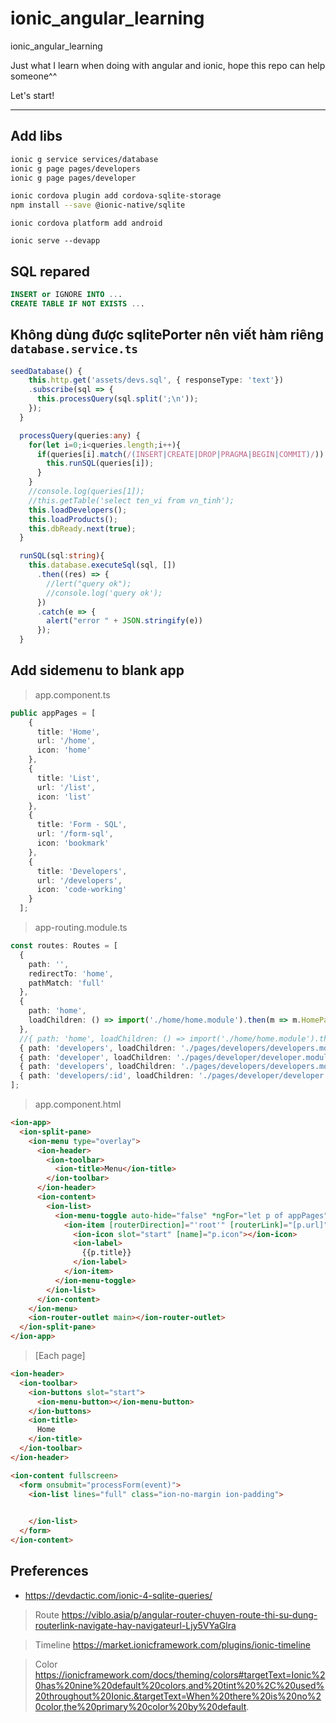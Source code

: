 # ionic_angular_learning
ionic_angular_learning

Just what I learn when doing with angular and ionic, hope this repo can help someone^^

Let's start!

***

## Add libs

```bash
ionic g service services/database
ionic g page pages/developers
ionic g page pages/developer
```

```bash
ionic cordova plugin add cordova-sqlite-storage
npm install --save @ionic-native/sqlite
```

`ionic cordova platform add android`

`ionic serve --devapp`

## SQL repared

```sql
INSERT or IGNORE INTO ...
CREATE TABLE IF NOT EXISTS ...
```

## Không dùng được sqlitePorter nên viết hàm riêng `database.service.ts`

```ts
seedDatabase() {
    this.http.get('assets/devs.sql', { responseType: 'text'})
    .subscribe(sql => {
      this.processQuery(sql.split(';\n'));
    });
  }

  processQuery(queries:any) {
    for(let i=0;i<queries.length;i++){
      if(queries[i].match(/(INSERT|CREATE|DROP|PRAGMA|BEGIN|COMMIT)/)) {
        this.runSQL(queries[i]);
      }
    }
    //console.log(queries[1]);
    //this.getTable('select ten_vi from vn_tinh');
    this.loadDevelopers();
    this.loadProducts();
    this.dbReady.next(true);
  }

  runSQL(sql:string){
    this.database.executeSql(sql, [])
      .then((res) => {
        //lert("query ok");
        //console.log('query ok');
      })
      .catch(e => {
        alert("error " + JSON.stringify(e))
      });
  }
```

## Add sidemenu to blank app

> app.component.ts

```ts
public appPages = [
    {
      title: 'Home',
      url: '/home',
      icon: 'home'
    },
    {
      title: 'List',
      url: '/list',
      icon: 'list'
    },
    {
      title: 'Form - SQL',
      url: '/form-sql',
      icon: 'bookmark'
    },
    {
      title: 'Developers',
      url: '/developers',
      icon: 'code-working'
    }
  ];
```

> app-routing.module.ts

```ts
const routes: Routes = [
  {
    path: '',
    redirectTo: 'home',
    pathMatch: 'full'
  },
  {
    path: 'home',
    loadChildren: () => import('./home/home.module').then(m => m.HomePageModule)
  },
  //{ path: 'home', loadChildren: () => import('./home/home.module').then( m => m.HomePageModule)},
  { path: 'developers', loadChildren: './pages/developers/developers.module#DevelopersPageModule' },
  { path: 'developer', loadChildren: './pages/developer/developer.module#DeveloperPageModule' },
  { path: 'developers', loadChildren: './pages/developers/developers.module#DevelopersPageModule' },
  { path: 'developers/:id', loadChildren: './pages/developer/developer.module#DeveloperPageModule' },
];
```

> app.component.html

```html
<ion-app>
  <ion-split-pane>
    <ion-menu type="overlay">
      <ion-header>
        <ion-toolbar>
          <ion-title>Menu</ion-title>
        </ion-toolbar>
      </ion-header>
      <ion-content>
        <ion-list>
          <ion-menu-toggle auto-hide="false" *ngFor="let p of appPages">
            <ion-item [routerDirection]="'root'" [routerLink]="[p.url]">
              <ion-icon slot="start" [name]="p.icon"></ion-icon>
              <ion-label>
                {{p.title}}
              </ion-label>
            </ion-item>
          </ion-menu-toggle>
        </ion-list>
      </ion-content>
    </ion-menu>
    <ion-router-outlet main></ion-router-outlet>
  </ion-split-pane>
</ion-app>
```

> [Each page]

```html
<ion-header>
  <ion-toolbar>
    <ion-buttons slot="start">
      <ion-menu-button></ion-menu-button>
    </ion-buttons>
    <ion-title>
      Home
    </ion-title>
  </ion-toolbar>
</ion-header>

<ion-content fullscreen>
  <form onsubmit="processForm(event)">
    <ion-list lines="full" class="ion-no-margin ion-padding">

      
    </ion-list>
  </form>
</ion-content>
```





## Preferences

* https://devdactic.com/ionic-4-sqlite-queries/

> Route
https://viblo.asia/p/angular-router-chuyen-route-thi-su-dung-routerlink-navigate-hay-navigateurl-Ljy5VYaGlra

> Timeline
https://market.ionicframework.com/plugins/ionic-timeline

> Color
https://ionicframework.com/docs/theming/colors#targetText=Ionic%20has%20nine%20default%20colors,and%20tint%20%2C%20used%20throughout%20Ionic.&targetText=When%20there%20is%20no%20color,the%20primary%20color%20by%20default.
